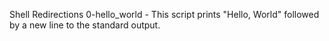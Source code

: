 Shell Redirections
0-hello_world - This script prints "Hello, World" followed by a new line to the standard output.
